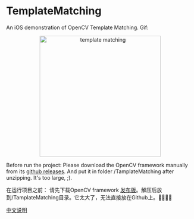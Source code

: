 # TemplateMatching
An iOS demonstration of OpenCV Template Matching. Gif:

<p align="center" >
  <img src="https://github.com/chenyun122/TemplateMatching/blob/master/Screenshots/tp3.gif?raw=true" alt="template matching" title="template matching" width="325px"/>
</p>

Before run the project:
Please download the OpenCV framework manually from its [github releases](https://github.com/opencv/opencv/releases). And put it in folder /TamplateMatching after unzipping. It's too large, ;).

在运行项目之前：
请先下载OpenCV framework [发布版](https://github.com/opencv/opencv/releases)。解压后放到/TamplateMatching目录。它太大了，无法直接放在Github上。

[中文说明](https://blog.happyyun.com/2018/05/29/opencv-template-matching/)